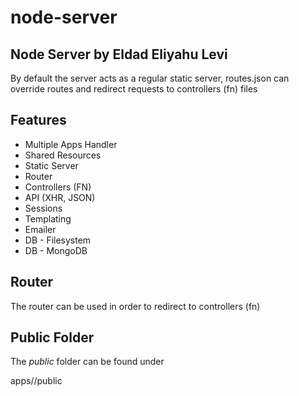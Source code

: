 # node-server
 ## Node Server by Eldad Eliyahu Levi

By default the server acts as a regular static server, routes.json can override routes and redirect requests to controllers (fn) files

 ## Features

 <ul>
   <li>Multiple Apps Handler</li>
   <li>Shared Resources</li>
   <li>Static Server</li>
   <li>Router</li>
   <li>Controllers (FN)</li>
   <li>API (XHR, JSON)</li>
   <li>Sessions</li>
   <li>Templating</li>
   <li>Emailer</li>
   <li>DB - Filesystem</li>
   <li>DB - MongoDB</li>
</ul>

## Router

The router can be used in order to redirect to controllers (fn)

## Public Folder

The *public* folder can be found under

   apps/<app name>/public

